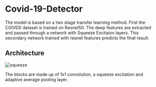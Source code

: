 # Covid-19-Detector

The model is based on a two stage transfer learning method. First the COIVDX dataset is trained on Resnet50. The deep features are extracted and passed through a network with Squeeze Excitaion layers. This secondary network trained with resnet features predicts the final result.

## Architecture
![squeeze](https://user-images.githubusercontent.com/31564734/122194946-8c1b4f80-ceb3-11eb-9a2a-49a16666ceac.png)

The blocks are made up of 1x1 convolution, a squeeze excitation and adaptive average pooling layer.